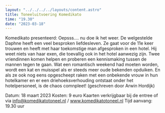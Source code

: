 ```yaml
---
layout: "../../../../layouts/content.astro"
title: Toneeluitvoering Komedikato
time: "19.30"
date: "2023-03-18"
---
```


Komedikato presenteerd: Oepsss.... nu doe ik het weer.
De welgestelde Daphne heeft een veel besproken liefdesleven.
Ze gaat voor de 11e keer trouwen en heeft met haar toekomstige man afgesproken in een hotel.
Hij weet niets van haar exen, die toevallig ook in het hotel aanwezig zijn.
Twee vriendinnen komen helpen en proberen een kennismaking tussen de mannen tegen te gaan.
Wat een romantisch weekend had moeten worden, wordt een kat en muisspel als er steeds meer oude bekenden opduiken.
En als ze ook nog eens opgescheept raken met een onbekende vrouw in hun hotelkamer en
er een driehoeksverhouding ontstaat onder het hotelpersoneel, is de chaos comnpleet!
(geschreven door Arwin Hordijk)

Datum: 18 maart 2023
Kosten: 9 euro
Kaarten verkrijgbaar bij de entree of via info@komedikatotoneel.nl / www.komedikatotoneel.nl
Tijd aanvang: 19.30 uur
